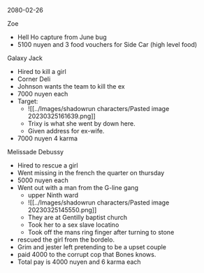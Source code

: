 2080-02-26

Zoe
- Hell Ho capture from June bug
- 5100 nuyen and 3 food vouchers for Side Car (high level food)

Galaxy Jack
- Hired to kill a girl
- Corner Deli
- Johnson wants the team to kill the ex
- 7000 nuyen each
- Target:
	- ![[../Images/shadowrun characters/Pasted image 20230325161639.png]]
	- Trixy is what she went by down here.
	- Given address for ex-wife.
- 7000 nuyen 4 karma


Melissade Debussy
- Hired to rescue a girl
- Went missing in the french the quarter on thursday
- 5000 nuyen each
- Went out with a man from the G-line gang
	- upper Ninth ward
	- ![[../Images/shadowrun characters/Pasted image 20230325145550.png]]
	- They are at Gentilly baptist church
	- Took her to a sex slave locatino
	- Took off the mans ring finger after turning to stone
- rescued  the girl from the bordelo.
- Grim and jester left pretending to be a upset couple
- paid 4000 to the corrupt cop that Bones knows.
- Total pay is 4000 nuyen and 6 karma each